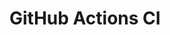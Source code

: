 # GitHub Actions CI



































































































































































































































































































































































































































































































































































































































































































































































































































































































































































































































































































































































































































































































































































































































































































































































































































































































































































































































































































































































































































































































































































































































































































































































































































































































































































































































































































































































































































































































































































































































































































































































































































































































































































































































































































































































































































































































